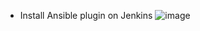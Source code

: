 - Install Ansible plugin on Jenkins 
![image](https://user-images.githubusercontent.com/75510135/153814740-b5ba71b8-a83c-4734-a971-545ba87b5c50.png)
